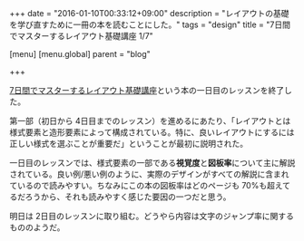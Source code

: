+++
date = "2016-01-10T00:33:12+09:00"
description = "レイアウトの基礎を学び直すために一冊の本を読むことにした。"
tags = "design"
title = "7日間でマスターするレイアウト基礎講座 1/7"

[menu]
  [menu.global]
    parent = "blog"

+++

[7日間でマスターするレイアウト基礎講座](http://goo.gl/No7AFL)という本の一日目のレッスンを終了した。

第一部（初日から 4日目までのレッスン）を進めるにあたり、「レイアウトとは様式要素と造形要素によって構成されている。特に、良いレイアウトにするには正しい様式を選ぶことが重要だ」ということが最初に説明された。

一日目のレッスンでは、様式要素の一部である**視覚度**と**図板率**について主に解説されている。良い例/悪い例のように、実際のデザインがすべての解説に含まれているので読みやすい。ちなみにこの本の図板率はどのページも 70%も超えてるだろうから、それも読みやすく感じた要因の一つだと思う。

明日は 2日目のレッスンに取り組む。どうやら内容は文字のジャンプ率に関するもののようだ。
